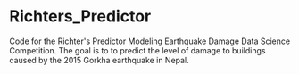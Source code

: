 # Richters_Predictor
Code for the Richter's Predictor Modeling Earthquake Damage Data Science Competition. The goal is to to predict the level of damage to buildings caused by the 2015 Gorkha earthquake in Nepal.
